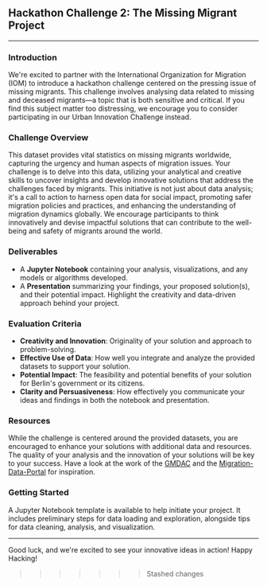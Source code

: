 ## Hackathon Challenge 2: The Missing Migrant Project
---

### Introduction
We're excited to partner with the International Organization for Migration (IOM) to introduce a hackathon challenge centered on the pressing issue of missing migrants. This challenge involves analysing data related to missing and deceased migrants—a topic that is both sensitive and critical. If you find this subject matter too distressing, we encourage you to consider participating in our Urban Innovation Challenge instead.

### Challenge Overview
This dataset provides vital statistics on missing migrants worldwide, capturing the urgency and human aspects of migration issues. Your challenge is to delve into this data, utilizing your analytical and creative skills to uncover insights and develop innovative solutions that address the challenges faced by migrants. 
This initiative is not just about data analysis; it's a call to action to harness open data for social impact, promoting safer migration policies and practices, and enhancing the understanding of migration dynamics globally. We encourage participants to think innovatively and devise impactful solutions that can contribute to the well-being and safety of migrants around the world.

### Deliverables
- A **Jupyter Notebook** containing your analysis, visualizations, and any models or algorithms developed.
- A **Presentation** summarizing your findings, your proposed solution(s), and their potential impact. Highlight the creativity and data-driven approach behind your project.

### Evaluation Criteria
- **Creativity and Innovation**: Originality of your solution and approach to problem-solving.
- **Effective Use of Data**: How well you integrate and analyze the provided datasets to support your solution.
- **Potential Impact**: The feasibility and potential benefits of your solution for Berlin's government or its citizens.
- **Clarity and Persuasiveness**: How effectively you communicate your ideas and findings in both the notebook and presentation.

### Resources
While the challenge is centered around the provided datasets, you are encouraged to enhance your solutions with additional data and resources. The quality of your analysis and the innovation of your solutions will be key to your success. Have a look at the work of the [GMDAC](https://missingmigrants.iom.int/data) and the [Migration-Data-Portal](https://www.migrationdataportal.org/themes/migrant-deaths-and-disappearances) for inspiration. 

### Getting Started
A Jupyter Notebook template is available to help initiate your project. It includes preliminary steps for data loading and exploration, alongside tips for data cleaning, analysis, and visualization.

---

Good luck, and we're excited to see your innovative ideas in action! Happy Hacking!
>>>>>>> Stashed changes
